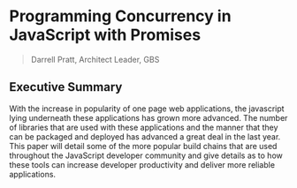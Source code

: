 # Programming Concurrency in JavaScript with Promises

> Darrell Pratt, Architect Leader, GBS


## Executive Summary

With the increase in popularity of one page web applications, the javascript lying underneath these applications has grown more advanced. The number of libraries that are used with these applications and the manner that they can be packaged and deployed has advanced a great deal in the last year. This paper will detail some of the more popular build chains that are used throughout the JavaScript developer community and give details as to how these tools can increase developer productivity and deliver more reliable applications.
